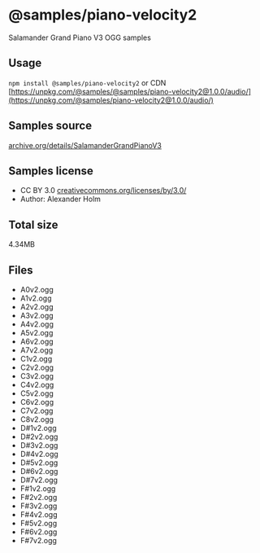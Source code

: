 # @samples/piano-velocity2

Salamander Grand Piano V3 OGG samples

## Usage

`npm install @samples/piano-velocity2` or CDN [https://unpkg.com/@samples/@samples/piano-velocity2@1.0.0/audio/](https://unpkg.com/@samples/piano-velocity2@1.0.0/audio/)

## Samples source

[archive.org/details/SalamanderGrandPianoV3](https://archive.org/details/SalamanderGrandPianoV3)

## Samples license

- CC BY 3.0 [creativecommons.org/licenses/by/3.0/](http://creativecommons.org/licenses/by/3.0/)
- Author: Alexander Holm 

## Total size

4.34MB

## Files

- A0v2.ogg
- A1v2.ogg
- A2v2.ogg
- A3v2.ogg
- A4v2.ogg
- A5v2.ogg
- A6v2.ogg
- A7v2.ogg
- C1v2.ogg
- C2v2.ogg
- C3v2.ogg
- C4v2.ogg
- C5v2.ogg
- C6v2.ogg
- C7v2.ogg
- C8v2.ogg
- D#1v2.ogg
- D#2v2.ogg
- D#3v2.ogg
- D#4v2.ogg
- D#5v2.ogg
- D#6v2.ogg
- D#7v2.ogg
- F#1v2.ogg
- F#2v2.ogg
- F#3v2.ogg
- F#4v2.ogg
- F#5v2.ogg
- F#6v2.ogg
- F#7v2.ogg